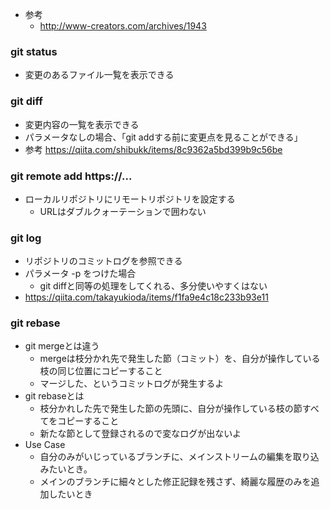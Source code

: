 - 参考
  - http://www-creators.com/archives/1943
  
### git status
- 変更のあるファイル一覧を表示できる

### git diff
- 変更内容の一覧を表示できる
- パラメータなしの場合、「git addする前に変更点を見ることができる」
- 参考 https://qiita.com/shibukk/items/8c9362a5bd399b9c56be

### git remote add https://...

- ローカルリポジトリにリモートリポジトリを設定する
  - URLはダブルクォーテーションで囲わない
  
### git log
- リポジトリのコミットログを参照できる
- パラメータ -p をつけた場合
  - git diffと同等の処理をしてくれる、多分使いやすくはない
- https://qiita.com/takayukioda/items/f1fa9e4c18c233b93e11

### git rebase
- git mergeとは違う
  - mergeは枝分かれ先で発生した節（コミット）を、自分が操作している枝の同じ位置にコピーすること
  - マージした、というコミットログが発生するよ
- git rebaseとは
  - 枝分かれした先で発生した節の先頭に、自分が操作している枝の節すべてをコピーすること
  - 新たな節として登録されるので変なログが出ないよ
- Use Case
  - 自分のみがいじっているブランチに、メインストリームの編集を取り込みたいとき。
  - メインのブランチに細々とした修正記録を残さず、綺麗な履歴のみを追加したいとき
